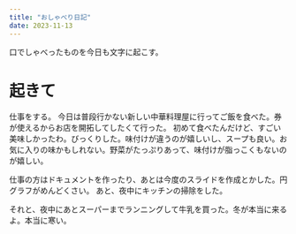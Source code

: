 ```yaml
---
title: "おしゃべり日記"
date: 2023-11-13
---
```


口でしゃべったものを今日も文字に起こす。
# 起きて
仕事をする。
今日は普段行かない新しい中華料理屋に行ってご飯を食べた。券が使えるからお店を開拓してしたくて行った。
初めて食べたんだけど、すごい美味しかったわ。びっくりした。味付けが違うのが嬉しいし、スープも良い。お気に入りの味かもしれない。野菜がたっぷりあって、味付けが脂っこくもないのが嬉しい。

仕事の方はドキュメントを作ったり、あとは今度のスライドを作成とかした。円グラフがめんどくさい。
あと、夜中にキッチンの掃除をした。

それと、夜中にあとスーパーまでランニングして牛乳を買った。冬が本当に来るよ。本当に寒い。
